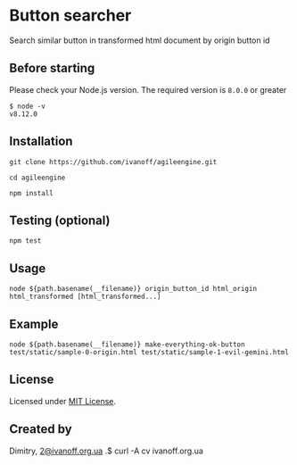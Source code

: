 # Button searcher

Search similar button in transformed html document by origin button id

## Before starting

Please check your Node.js version. The required version is `8.0.0` or greater

```
$ node -v
v8.12.0
```

## Installation

`git clone https://github.com/ivanoff/agileengine.git`

`cd agileengine`

`npm install`


## Testing (optional)

```
npm test
```

## Usage

```
node ${path.basename(__filename)} origin_button_id html_origin html_transformed [html_transformed...]
```

## Example

```
node ${path.basename(__filename)} make-everything-ok-button test/static/sample-0-origin.html test/static/sample-1-evil-gemini.html
```

## License

Licensed under [MIT License](LICENSE).


## Created by

Dimitry, 2@ivanoff.org.ua .$ curl -A cv ivanoff.org.ua
